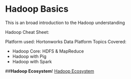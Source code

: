 # Hadoop Basics
This is an broad introduction to the Hadoop understanding

Hadoop Cheat Sheet: 

Platform used: Hortonworks Data Platform
Topics Covered:
  * Hadoop Core: HDFS & MapReduce
  * Hadoop with Pig
  * Hadoop with Spark

##**Hadoop Ecosystem**!
[Hadoop Ecosystem](https://user-images.githubusercontent.com/84059575/123895675-c6e0b580-d992-11eb-815d-dd6a0205da2a.JPG)
